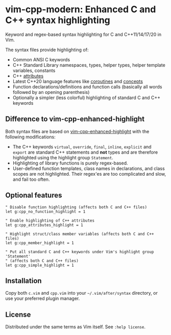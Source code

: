 # vim-cpp-modern: Enhanced C and C++ syntax highlighting

Keyword and regex-based syntax highlighting for C and C++11/14/17/20 in Vim.

The syntax files provide highlighting of:
- Common ANSI C keywords
- C++ Standard Library namespaces, types, helper types, helper template
  variables, constants
- C++ [attributes][attributes]
- Latest C++20 language features like [coroutines][coroutines] and
  [concepts][concepts]
- Function declarations/definitions and function calls (basically all words
  followed by an opening parenthesis)
- Optionally a simpler (less colorful) highlighting of standard C and C++
  keywords


## Difference to vim-cpp-enhanced-highlight

Both syntax files are based on [vim-cpp-enhanced-highlight][octol] with the
following modifications:

- The C++ keywords `virtual`, `override`, `final`, `inline`, `explicit` and
  `export` are standard C++ statements and **not** types and are therefore
  highlighted using the highlight group `Statement`.
- Highlighting of library functions is purely regex-based.
- User-defined function templates, class names in declarations, and class scopes
  are not highlighted. Their regex'es are too complicated and slow, and fail too
  often.


## Optional features

```vim
" Disable function highlighting (affects both C and C++ files)
let g:cpp_no_function_highlight = 1

" Enable highlighting of C++ attributes
let g:cpp_attributes_highlight = 1

" Highlight struct/class member variables (affects both C and C++ files)
let g:cpp_member_highlight = 1

" Put all standard C and C++ keywords under Vim's highlight group 'Statement'
" (affects both C and C++ files)
let g:cpp_simple_highlight = 1
```


## Installation

Copy both `c.vim` and `cpp.vim` into your `~/.vim/after/syntax` directory, or
use your preferred plugin manager.


## License

Distributed under the same terms as Vim itself. See `:help license`.


[octol]: https://github.com/octol/vim-cpp-enhanced-highlight
[attributes]: https://en.cppreference.com/w/cpp/language/attributes
[coroutines]: https://en.cppreference.com/w/cpp/language/coroutines
[concepts]: https://en.cppreference.com/w/cpp/concepts
